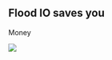 ## Flood IO saves you

Money

![](https://s3.amazonaws.com/flood-io-support/Pricing__Flood_IO_2015-03-30_10-01-24.jpg)
